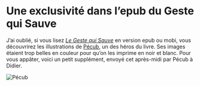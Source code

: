 # Une exclusivité dans l’epub du Geste qui Sauve

J’ai oublié, si vous lisez [*Le Geste qui Sauve*](https://tcrouzet.com/le-geste-qui-sauve/) en version epub ou mobi, vous découvrirez les illustrations de [Pécub](http://pecub.ch/), un des héros du livre. Ses images étaient trop belles en couleur pour qu’on les imprime en noir et blanc. Pour vous appâter, voici un petit supplément, envoyé cet après-midi par Pécub à Didier.<span id="more-35307"></span>

![Pécub](https://tcrouzet.com/images_tc/2014/04/pecub.jpg)